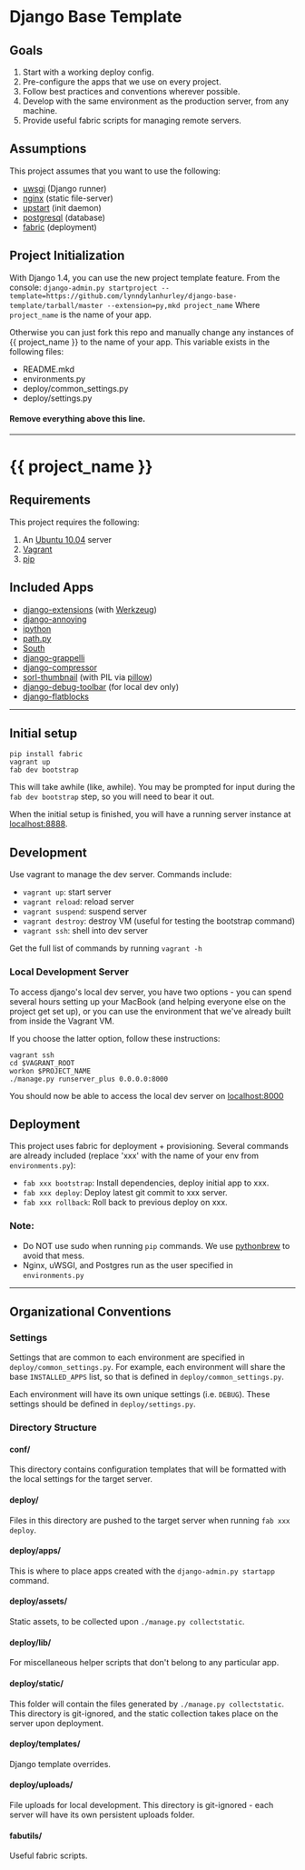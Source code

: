 # Django Base Template

## Goals
1. Start with a working deploy config.
1. Pre-configure the apps that we use on every project.
1. Follow best practices and conventions wherever possible.
1. Develop with the same environment as the production server, from any machine.
1. Provide useful fabric scripts for managing remote servers.

## Assumptions
This project assumes that you want to use the following:

*   [uwsgi](http://projects.unbit.it/uwsgi/) (Django runner)
*   [nginx](http://wiki.nginx.org/Main) (static file-server)
*   [upstart](http://upstart.ubuntu.com/) (init daemon)
*   [postgresql](http://www.postgresql.org/) (database)
*   [fabric](http://docs.fabfile.org/en/1.4.0/index.html) (deployment)

## Project Initialization
With Django 1.4, you can use the new project template feature. From the console:
`django-admin.py startproject --template=https://github.com/lynndylanhurley/django-base-template/tarball/master --extension=py,mkd project_name`
Where `project_name` is the name of your app.

Otherwise you can just fork this repo and manually change any instances of {{ project_name }} to the name of your app. This variable exists in the following files:

*   README.mkd
*   environments.py
*   deploy/common_settings.py
*   deploy/settings.py

#### Remove everything above this line.
---

# {{ project_name }}

## Requirements
This project requires the following:

1. An [Ubuntu 10.04](http://www.ubuntu.com/) server
2. [Vagrant](http://vagrantup.com/)
3. [pip](http://pypi.python.org/pypi/pip)

## Included Apps

*   [django-extensions](http://packages.python.org/django-extensions/) (with [Werkzeug](http://werkzeug.pocoo.org/))
*   [django-annoying](https://bitbucket.org/offline/django-annoying/wiki/Home)
*   [ipython](http://ipython.org/)
*   [path.py](https://github.com/dottedmag/path.py)
*   [South](http://south.aeracode.org/)
*   [django-grappelli](http://readthedocs.org/docs/django-grappelli/en/latest/)
*   [django-compressor](http://django_compressor.readthedocs.org/en/latest/index.html)
*   [sorl-thumbnail](http://thumbnail.sorl.net/) (with PIL via [pillow](http://pypi.python.org/pypi/Pillow))
*   [django-debug-toolbar](https://github.com/django-debug-toolbar/django-debug-toolbar) (for local dev only)
*   [django-flatblocks](https://github.com/zerok/django-flatblocks)

---

## Initial setup
    pip install fabric
    vagrant up
    fab dev bootstrap

This will take awhile (like, awhile). You may be prompted for input during the `fab dev bootstrap` step, so you will need to bear it out.

When the initial setup is finished, you will have a running server instance at [localhost:8888](http://localhost:8888).

## Development
Use vagrant to manage the dev server. Commands include:

*   `vagrant up`: start server
*   `vagrant reload`: reload server
*   `vagrant suspend`: suspend server
*   `vagrant destroy`: destroy VM (useful for testing the bootstrap command)
*   `vagrant ssh`: shell into dev server

Get the full list of commands by running `vagrant -h`

### Local Development Server
To access django's local dev server, you have two options - you can spend several hours setting up your MacBook (and helping everyone else on the project get set up), or you can use the environment that we've already built from inside the Vagrant VM.

If you choose the latter option, follow these instructions:

    vagrant ssh
    cd $VAGRANT_ROOT
    workon $PROJECT_NAME
    ./manage.py runserver_plus 0.0.0.0:8000

You should now be able to access the local dev server on [localhost:8000](http://localhost:8000)

## Deployment
This project uses fabric for deployment + provisioning. Several commands are already included (replace 'xxx' with the name of your env from `environments.py`):

*   `fab xxx bootstrap`: Install dependencies, deploy initial app to xxx.
*   `fab xxx deploy`: Deploy latest git commit to xxx server.
*   `fab xxx rollback`: Roll back to previous deploy on xxx.

### Note:

*   Do NOT use sudo when running `pip` commands. We use [pythonbrew](https://github.com/utahta/pythonbrew) to avoid that mess.
*   Nginx, uWSGI, and Postgres run as the user specified in `environments.py`

---

## Organizational Conventions

### Settings
Settings that are common to each environment are specified in `deploy/common_settings.py`. For example, each environment will share the base `INSTALLED_APPS` list, so that is defined in `deploy/common_settings.py`.

Each environment will have its own unique settings (i.e. `DEBUG`). These settings should be defined in `deploy/settings.py`.

### Directory Structure

#### conf/
This directory contains configuration templates that will be formatted with the local settings for the target server.

#### deploy/
Files in this directory are pushed to the target server when running `fab xxx deploy`.

#### deploy/apps/
This is where to place apps created with the `django-admin.py startapp` command.

#### deploy/assets/
Static assets, to be collected upon `./manage.py collectstatic`.

#### deploy/lib/
For miscellaneous helper scripts that don't belong to any particular app.

#### deploy/static/
This folder will contain the files generated by `./manage.py collectstatic`. This directory is git-ignored, and the static collection takes place on the server upon deployment.

#### deploy/templates/
Django template overrides.

#### deploy/uploads/
File uploads for local development. This directory is git-ignored - each server will have its own persistent uploads folder.

#### fabutils/
Useful fabric scripts.
